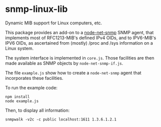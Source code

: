 # snmp-linux-lib
Dynamic MIB support for Linux computers, etc.

This package provides an add-on to a
[node-net-snmp](https://github.com/markabrahams/node-net-snmp/) SNMP
agent, that implements most of RFC1213-MIB's defined IPv4 OIDs, and to
IPV6-MIB's IPV6 OIDs, as ascertained from (mostly) /proc and /sys
information on a Linux system.

The system interface is implemented in `core.js`. Those facilities are then made available as SNMP objects by `node-net-snmp-if.js`. 

The file `example.js` show how to create a `node-net-snmp` agent that incorporates these facilities.

To run the example code:
```
npm install
node example.js
```

Then, to display all information:

```
snmpwalk -v2c -c public localhost:1611 1.3.6.1.2.1
```
